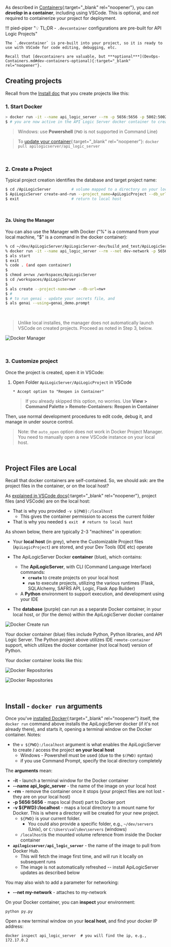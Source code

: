 As described in [Containers](DevOps-Containers.md){:target="_blank" rel="noopener"}, you can ***develop* in a container**, including using VSCode.  This is optional, and *not* required to containerize your project for deployment.

!!! pied-piper ":bulb: TL;DR - `.devcontainer` configurations are pre-built for API Logic Projects"

    The `.devcontainer` is pre-built into your project, so it is ready to use with VSCode for code editing, debugging, etc.

    Recall that [devcontainers are valuable, but ***optional***](DevOps-Containers.md#dev-containers-optional){:target="_blank" rel="noopener"}.


## Creating projects

Recall from the [Install doc](Install.md) that you create projects like this:

### 1. Start Docker

```bash title="Start (might install) API Logic Server Docker"
> docker run -it --name api_logic_server --rm -p 5656:5656 -p 5002:5002 -v ${PWD}:/ApiLogicServer apilogicserver/api_logic_server
$ # you are now active in the API Logic Server docker container to create projects
```

> Windows: use __Powershell__ (`PWD` is not supported in Command Line)

> To [update your container](DevOps-Containers-Run.md/#apilogicserver-container-upgrades){:target="_blank" rel="noopener"}: `docker pull apilogicserver/api_logic_server`

&nbsp;

### 2. Create a Project

Typical project creation identifies the database and target project name:
```bash title="Create Typical project"
$ cd /ApiLogicServer         # volume mapped to a directory on your local file system for project creation
$ ApiLogicServer create-and-run --project_name=ApiLogicProject --db_url=
$ exit                       # return to local host 
```

&nbsp;

#### 2a. Using the Manager

You can also use the Manager with Docker ("%" is a command from your local machine, "$" is a command in the docker container):

```bash title="Using the Manager with Docker"
% cd ~/dev/ApiLogicServer/ApiLogicServer-dev/build_and_test/ApiLogicServer/dockers/ApiLogicServer # your ApiLogicServer dir
% docker run -it --name api_logic_server --rm --net dev-network -p 5656:5656 -p 5002:5002 -v ${PWD}:/ApiLogicServer apilogicserver/api_logic_server
$ als start
$ exit
% code . (and open container)
$
$ chmod a+rwx /workspaces/ApiLogicServer
$ cd /workspaces/ApiLogicServer
$
$ als create --project-name=nw+ --db-url=nw+
$ #
$ # to run genai - update your secrets file, and
$ als genai --using=genai_demo.prompt
```
&nbsp;

> Unlike local installes, the manager does not automatically launch VSCode on created projects.  Proceed as noted in Step 3, below.


![Docker Manager](images/docker/VSCode/manager.png)

&nbsp;

### 3. Customize project

Once the project is created, open it in VSCode:

1. Open Folder `ApiLogicServer/ApiLogicProject` in VSCode

       * Accept option to "Reopen in Container"

      > If you already skipped this option, no worries.  Use __View > Command Palette > Remote-Containers: Reopen in Container__

Then, use normal development procedures to edit code, debug it, and manage in under source control.

> Note: the `auto_open` option does not work in Docker Project Manager.  You need to manually open a new VSCode instance on your local host.

&nbsp;

## Project Files are Local

Recall that docker containers are self-contained.  So, we should ask: are the project files in the container, or on the local host?

As [explained in VSCode docs](https://code.visualstudio.com/docs/devcontainers/containers#_trusting-your-workspace){:target="_blank" rel="noopener"}, project files (and VSCode) are on the local host:

* That is why you provided `-v ${PWD}:/localhost`
    * This gives the container permission to access the current folder
* That is why you needed `$ exit  # return to local host`

As shown below, there are typically 2-3 "machines" in operation:

* Your **local host** (in grey), where the Customizable Project files (`ApiLogicProject`) are stored, 
and your Dev Tools (IDE etc) operate

* The ApiLogicServer Docker **container** (blue), which contains:
     * The **ApiLogicServer**, with CLI (Command Language Interface) commands:
         * **`create`** to create projects on your local host
         * **`run`** to execute projects, utilizing the various runtimes (Flask, SQLAlchemy, SAFRS API, Logic, Flask App Builder)
    * A **Python** environment to support execution, and development using your IDE

* The **database** (purple) can run as a separate Docker container, in your local host, or (for the demo) within the ApiLogicServer docker container

![Docker Create run](images/docker/docker-arch-create-run.png)

Your docker container (blue) files include Python, Python libraries, and API Logic Server.  The Python project above utilizes IDE `remote-container` support, which utilizes the docker container (not local host) version of Python.

Your docker container looks like this:

![Docker Repositories](images/docker/docker-repos.png)

![Docker Repositories](images/docker/docker-files.png)

&nbsp;

## Install - `docker run` arguments

Once you've [installed Docker](Tech-Docker.md){:target="_blank" rel="noopener"} itself, the `docker run` command above installs the ApiLogicServer docker (if it's not already there), and starts it, opening a terminal window on the Docker container.  Notes:

* the `v ${PWD}:/localhost` argument is what enables the ApiLogicServer to create / access the project **on your local host**
   * Windows - Powershell must be used (due to the `$(PWD)` syntax)
   * if you use Command Prompt, specify the local directory completely 
   
The **arguments** mean:

* **-it** - launch a terminal window for the Docker container
* **--name api_logic_server** - the name of the image on your local host
* **-rm** - remove the container once it stops (your project files are not lost - they are on your local host)
* **-p 5656:5656** - maps local (host) part to Docker port 
* **-v ${PWD}:/localhost** - maps a local directory to a mount name for Docker.  This is where a directory will be created for your new project.  
   * `${PWD}` is your current folder.  
      * You could also provide a specific folder, e.g., `~/dev/servers` (Unix), or `C:\Users\val\dev\servers` (windows)
   * `/localhost`is the mounted volume reference from inside the Docker container
* **`apilogicserver/api_logic_server`** - the name of the image to pull from Docker Hub.  
   * This will fetch the image first time, and will run it locally on subsequent runs
   * The image is not automatically refreshed -- install ApiLogicServer updates as described below

You may also wish to add a parameter for networking:

* **--net my-network** - attaches to my-network


On your Docker container, you can **inspect** your environment:
```
python py.py
```

Open a new terminal window on your **local host**, and find your docker IP address:

```
docker inspect api_logic_server  # you will find the ip, e.g., 172.17.0.2
```

</details>

